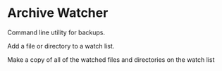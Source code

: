 # Archive Watcher
Command line utility for backups.

Add a file or directory to a watch list.

Make a copy of all of the watched files
and directories on the watch list
